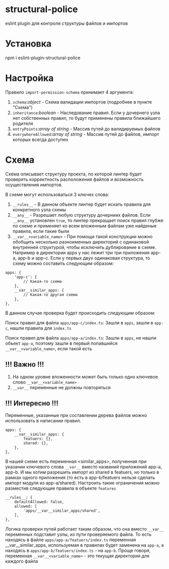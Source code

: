 # **structural-police**
eslint plugin для контроля структуры файлов и импортов

# **Установка**
npm i eslint-plugin-structural-police

# **Настройка**
Правило `import-permission-schema` принимает 4 аргумента:

1. `schema`:_object_ - Схема валидации импортов (подробнее в пункте "Схема")
2. `inheritance`:_boolean_ - Наследование правил. Если у дочернего узла нет собственных
   правил, то будут применены правила ближайшего родителя
3. `entryPoints`:_array of string_ - Массив путей до валидируемых файлов
4. `everywhereAllowed`:_array of string_ - Массив путей до файлов, импорт которых всегда доступен

# **Схема**
Схема описывает структуру проекта, по которой линтер будет проверять корректность расположения
файлов и возможность осуществления импортов.

В схеме могут использоваться 3 ключех слова:

1. `__rules__` - В данном объекте линтер будет искать правила для конкретного узла схемы
2. `__any__` - Разрешает любую структуру дочерниих файлов. Если `__any__` установлен `true`, то
   линтер прекращает поиск правил глубже по схеме и применяет ко всем вложенным файлам уже
   найденые правила, если такие были
3. `__var__<variable_name>` - При помощи такой конструкции можно обобщить несколько разноименных
   директорий с одинаковой внутренней структурой, чтобы исключить дублирование в схеме. Например в
   директории apps у нас лежит три три приложения app-a, app-b и app-c. Если
   у первых двух одинаковая структура, то схему можно составить следующим образом:
```
apps: {
    'app-c': {
        // Какая-то схема
    },
    __var__similar_apps: {
        // Какая-то другая схема
    },
},
```
В данном случае проверка будет происходить следующим образом:

Поиск правил для файла `apps/app-c/index.ts`: Зашли в `apps`, зашли в `app-c`,
нашли правила для `index.ts`

Поиск правил для файла `apps/app-a/index.ts`: Зашли в `apps`, не нашли объект
`app-a`, поэтому зашли в первый попавшийся `__var__<variable_name>`, если такой есть

## !!! Важно !!!

1. На одном уровне вложенности может быть только одно ключевое слово `__var__<variable_name>`
2. `__var__` переменные не должны повторяться

## !!! Интересно !!!
Переменные, указанные при составлении дерева файлов можно использовать в написании правил.
```
apps: {
    __var__similar_apps: {
        featuers: {},
        shared: {},
    },
},
```
В нашей схеме есть переменная <similar_apps>, полученная при указании ключевого слова `__var__`
вместо названий приложений app-a, app-b. И мы хотим разрешить импорт из shared в
featuers, но только в рамках одного приложения (то есть в app-b/featuers нельзя сделать
импорт модуля из app-a/shared).
Настроить такие ограничения можно разместив следующие правила в объекте `features`
```
__rules__: {
    defaultAllowed: false,
    allowed: [
        'apps/__var__similar_apps/shared',
    ],
},
```
Логика проверки путей работает таким образом, что она вместо `__var__` переменных подставит узлы,
из пути проверяемого файла. То есть находясь в файле `apps/app-a/featuers/index.ts`
переменная __var__similar_apps, используемая в правилах будет заменена на `app-a`, а
находясь в `apps/app-b/featuers/index.ts` - на `app-b`.
Проще говоря, переменная `__var__<variable_name>` - это текущая директория для каждого файла
